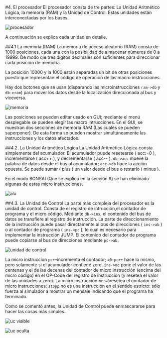 
#4. El procesador
El procesador consta de tre partes: La Unidad Aritmético Lógica,
la memoria (RAM) y la Unidad de Control. Estas unidades están
interconectadas por los buses.

![procesador](./4-procesador.png)

A continuación se explica cada unidad en detalle.

##4.1 La memoria (RAM)
La memoria de acceso aleatorio (RAM) consta de 1000 posiciones,
cada una con la posibilidad de almacenar números de 0 a 19999.
De modo qie tres dígitos decimales son suficientes para direccionar
cada posición de memoria.

La posición 10000 y la 1000 están separadas un bit de otras posiciones
puesto que representan el código de operación de las macro instrucciones.

Hay dos botones que se usan (disparando las microinstrucciones `ram->db` y `db->ram`)
para mover los datos desde la localización direccionada al bus y viceversa.

![memoria](./4.1-memoria.png)

Las posiciones se pueden editar usado en GUI; mediante el menú desplegable se pueden
elegir las macro intrucciones. En el GUI, se muestran dos secciones de memoria RAM
(Las cuales se pueden superponer). De esta forma se pueden mostrar simultáneamente
las instrucciones y los datos afectados.

##4.2. La Unidad Aritmético Lógica
La Unidad Aritmético Lógica consta simplemente del acumulador.
El acumulador puede resetearse ( acc:=0 ), incrementarse ( acc++ ), y
decrementarse ( acc-- ). `db->acc` mueve la palabra de datos desde el
bus al acumulador; `acc->db` hace la acción opuesta.
Se puede sumar ( plus ) un valor desde el bus o restarlo ( minus ).

En el modo BONSAI (Que se explica en la sección  9) se han eliminado 
algunas de estas micro instrucciones.

![alu](./4.2-alu.png)

##4.3. La Unidad de Control
La parte más compleja del procesador es la unidad de control.
Consta de el registro de intrucción,el contador de programa y el micro
código. Mediante `db->ins`, el contenido del bus de datos se transfiere 
al registro de instrucción. La parte de direccionamiento de la instrucción
puede pasar directamente al bus de direcciones ( `ins->ab` ) o al
contador de programa ( `ins->pc` ), lo cual es necesario para implementar
la instrucción JUMP. El contenido del contador de programa puede copiarse
al bus de direcciones mediante `pc->ab`.

![unidad de control](./4.3-unidad_de_control.png)

La micro instruccion `pc++`incrementa el contador; `=0:pc++` hace lo mismo,
pero solamente si el acumulador contiene zero. `ins->mc` pone el valor de
las centenas y el de las decenas del contador de micro instrucción (encima
del micro código) en el OP-Code del registro de instruccion (y resetea el
valor de las unidades a zero). La micro instrucción `mc:=0`resetea el contador
de micro instrucciones; `stopp` no es una instrucción en el sentido estricto: 
sólo fuerza al simulador a mostrar un mensaje indicando que el programa ha
terminado.

Como se comentó antes, la Unidad de Control puede enmascararse para hacer
las cosas más simples.

![uc visible](./4.3-uc_visible.png)

![uc oculta](./4.3-uc_oculta.png)

